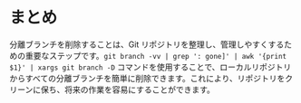 # まとめ

分離ブランチを削除することは、Git リポジトリを整理し、管理しやすくするための重要なステップです。`git branch -vv | grep ': gone]' | awk '{print $1}' | xargs git branch -D` コマンドを使用することで、ローカルリポジトリからすべての分離ブランチを簡単に削除できます。これにより、リポジトリをクリーンに保ち、将来の作業を容易にすることができます。

